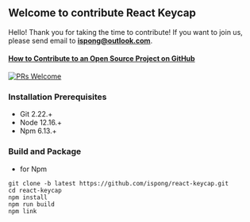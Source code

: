 ## Welcome to contribute React Keycap

Hello! Thank you for taking the time to contribute! If you want to join us, please send email to **ispong@outlook.com**.

#### [How to Contribute to an Open Source Project on GitHub](https://egghead.io/series/how-to-contribute-to-an-open-source-project-on-github)

[![PRs Welcome](https://img.shields.io/badge/PRs-welcome-brightgreen.svg?style=flat-square)](http://makeapullrequest.com)

### Installation Prerequisites

- Git 2.22.+
- Node 12.16.+
- Npm 6.13.+

### Build and Package

- for Npm

```shell script
git clone -b latest https://github.com/ispong/react-keycap.git
cd react-keycap
npm install
npm run build
npm link
```